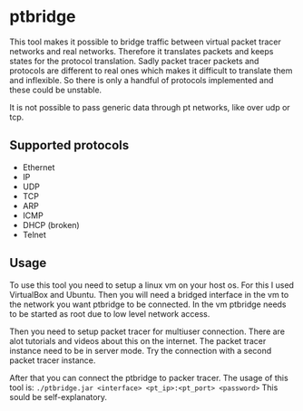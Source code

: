 # ptbridge

This tool makes it possible to bridge traffic between virtual packet tracer networks and
real networks. Therefore it translates packets and keeps states for the protocol translation.
Sadly packet tracer packets and protocols are different to real ones which makes it difficult
to translate them and inflexible. So there is only a handful of protocols implemented and
these could be unstable.

It is not possible to pass generic data through pt networks, like over udp or tcp.

## Supported protocols

* Ethernet
* IP
* UDP
* TCP
* ARP
* ICMP
* DHCP (broken)
* Telnet

## Usage

To use this tool you need to setup a linux vm on your host os. For this I used VirtualBox and
Ubuntu. Then you will need a bridged interface in the vm to the network you want ptbridge to
be connected. In the vm ptbridge needs to be started as root due to low level network access.

Then you need to setup packet tracer for multiuser connection. There are alot tutorials and
videos about this on the internet. The packet tracer instance need to be in server mode.
Try the connection with a second packet tracer instance.

After that you can connect the ptbridge to packer tracer. The usage of this tool is:
`./ptbridge.jar <interface> <pt_ip>:<pt_port> <password>`
This sould be self-explanatory.
